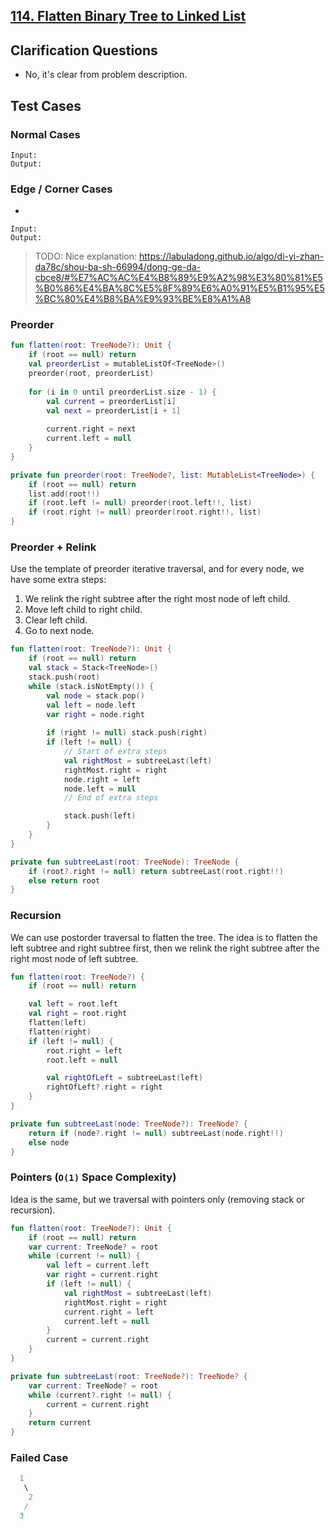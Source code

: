 ## [114. Flatten Binary Tree to Linked List](https://leetcode.com/problems/flatten-binary-tree-to-linked-list/)

## Clarification Questions
* No, it's clear from problem description.
 
## Test Cases
### Normal Cases
```
Input: 
Output: 
```
### Edge / Corner Cases
* 
```
Input: 
Output: 
```

> TODO: Nice explanation: https://labuladong.github.io/algo/di-yi-zhan-da78c/shou-ba-sh-66994/dong-ge-da-cbce8/#%E7%AC%AC%E4%B8%89%E9%A2%98%E3%80%81%E5%B0%86%E4%BA%8C%E5%8F%89%E6%A0%91%E5%B1%95%E5%BC%80%E4%B8%BA%E9%93%BE%E8%A1%A8

### Preorder
```kotlin
fun flatten(root: TreeNode?): Unit {
    if (root == null) return
    val preorderList = mutableListOf<TreeNode>()
    preorder(root, preorderList)
    
    for (i in 0 until preorderList.size - 1) {
        val current = preorderList[i]
        val next = preorderList[i + 1]
        
        current.right = next
        current.left = null
    }        
}

private fun preorder(root: TreeNode?, list: MutableList<TreeNode>) {
    if (root == null) return
    list.add(root!!)
    if (root.left != null) preorder(root.left!!, list)
    if (root.right != null) preorder(root.right!!, list)
}
```

### Preorder + Relink
Use the template of preorder iterative traversal, and for every node, we have some extra steps:
1. We relink the right subtree after the right most node of left child.
2. Move left child to right child.
3. Clear left child.
4. Go to next node.

```kotlin
fun flatten(root: TreeNode?): Unit {
    if (root == null) return
    val stack = Stack<TreeNode>()
    stack.push(root)
    while (stack.isNotEmpty()) {
        val node = stack.pop()
        val left = node.left
        var right = node.right
        
        if (right != null) stack.push(right)
        if (left != null) {
            // Start of extra steps
            val rightMost = subtreeLast(left)
            rightMost.right = right
            node.right = left
            node.left = null
            // End of extra steps

            stack.push(left)
        }
    }
}

private fun subtreeLast(root: TreeNode): TreeNode {
    if (root?.right != null) return subtreeLast(root.right!!)
    else return root
}
```

### Recursion
We can use postorder traversal to flatten the tree. The idea is to flatten the left subtree and right subtree first, then we relink the right subtree after the right most node of left subtree.

```kotlin
fun flatten(root: TreeNode?) {
    if (root == null) return

    val left = root.left
    val right = root.right
    flatten(left)
    flatten(right)
    if (left != null) {
        root.right = left
        root.left = null

        val rightOfLeft = subtreeLast(left)
        rightOfLeft?.right = right
    }
}

private fun subtreeLast(node: TreeNode?): TreeNode? {
    return if (node?.right != null) subtreeLast(node.right!!)
    else node
}
```

### Pointers (`O(1)` Space Complexity)
Idea is the same, but we traversal with pointers only (removing stack or recursion).

```kotlin
fun flatten(root: TreeNode?): Unit {
    if (root == null) return
    var current: TreeNode? = root
    while (current != null) {
        val left = current.left
        var right = current.right
        if (left != null) {
            val rightMost = subtreeLast(left)
            rightMost.right = right
            current.right = left
            current.left = null
        }
        current = current.right
    }
}

private fun subtreeLast(root: TreeNode?): TreeNode? {
    var current: TreeNode? = root
    while (current?.right != null) {
        current = current.right
    }
    return current
}
```

### Failed Case
```js
  1
   \
    2
   /
  3
```